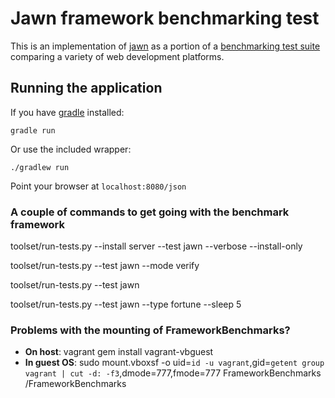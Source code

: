 # Jawn framework benchmarking test
This is an implementation of [jawn](http://javapla.net)
as a portion of a [benchmarking test suite](../) comparing a variety 
of web development platforms.


## Running the application
If you have [gradle](http://gradle.org) installed:
```
gradle run
```
Or use the included wrapper:
```
./gradlew run
```
Point your browser at `localhost:8080/json`

### A couple of commands to get going with the benchmark framework

toolset/run-tests.py --install server --test jawn --verbose --install-only

toolset/run-tests.py --test jawn --mode verify

toolset/run-tests.py --test jawn

toolset/run-tests.py --test jawn --type fortune --sleep 5


### Problems with the mounting of FrameworkBenchmarks?
* **On host**:     vagrant gem install vagrant-vbguest
* **In guest OS**: sudo mount.vboxsf -o uid=`id -u vagrant`,gid=`getent group vagrant | cut -d: -f3`,dmode=777,fmode=777 FrameworkBenchmarks /FrameworkBenchmarks